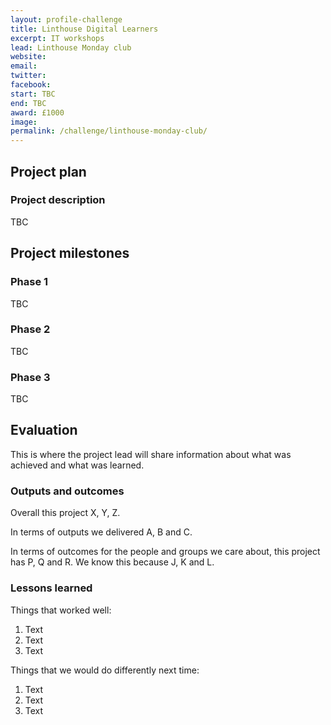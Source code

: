 ```yaml
---
layout: profile-challenge
title: Linthouse Digital Learners
excerpt: IT workshops
lead: Linthouse Monday club
website: 
email: 
twitter: 
facebook: 
start: TBC
end: TBC
award: £1000
image:
permalink: /challenge/linthouse-monday-club/ 
---
```


## Project plan

### Project description

TBC



## Project milestones

### Phase 1

TBC

### Phase 2

TBC

### Phase 3

TBC



## Evaluation

This is where the project lead will share information about what was achieved and what was learned.

### Outputs and outcomes

Overall this project X, Y, Z.

In terms of outputs we delivered A, B and C.

In terms of outcomes for the people and groups we care about, this project has P, Q and R. We know this because J, K and L.

### Lessons learned

Things that worked well:

1. Text
2. Text
3. Text

Things that we would do differently next time:

1. Text
2. Text
3. Text

